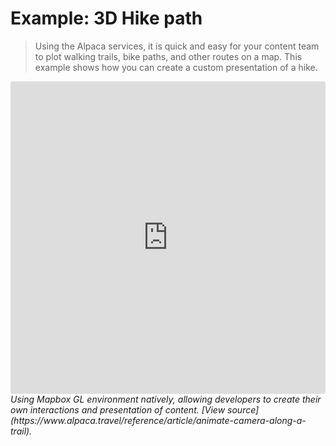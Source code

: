 [//]: # "Layout: 1-col"
[//]: # "TOC: false"

# Example: 3D Hike path

> Using the Alpaca services, it is quick and easy for your content team to plot
> walking trails, bike paths, and other routes on a map. This example shows how
> you can create a custom presentation of a hike.

<iframe src="https://www.alpaca.travel/api/examples/mapbox-gl-js/animate-camera-along-a-trail/index.html"
  style="width:100%; height:500px; border:0; border-radius: 4px; overflow:hidden;"
/></iframe>

<em>
  Using Mapbox GL environment natively, allowing developers to create their
  own interactions and presentation of content.
  [View source](https://www.alpaca.travel/reference/article/animate-camera-along-a-trail).
</em>

